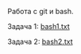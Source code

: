 Работа с git и bash.

Задача 1: 
[bash1.txt](https://github.com/user-attachments/files/21079068/bash1.txt)

Задача 2: 
[bash2.txt](https://github.com/user-attachments/files/21079072/bash2.txt)
